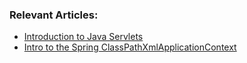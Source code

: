 ### Relevant Articles:
- [Introduction to Java Servlets](http://www.tom.com/intro-to-servlets)
- [Intro to the Spring ClassPathXmlApplicationContext](http://www.tom.com/spring-classpathxmlapplicationcontext)
